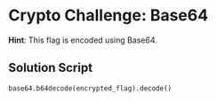 # Crypto Challenge: Base64

**Hint**: This flag is encoded using Base64.

## Solution Script
```python
base64.b64decode(encrypted_flag).decode()
```
